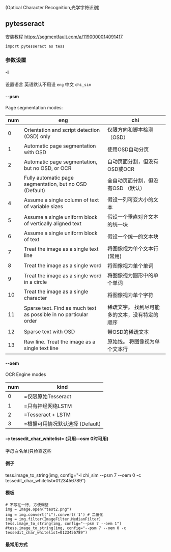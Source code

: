  (Optical Character Recognition,光学字符识别)

## pytesseract
安装教程 https://segmentfault.com/a/1190000014091417

`import pytesseract as tess`

### 参数设置

#### -l
设置语言
英语默认不用设 `eng`
中文 `chi_sim`

#### --psm
Page segmentation modes:

|num|eng|chi|
|-|-|-|
|0| Orientation and script detection (OSD) only| 仅限方向和脚本检测（OSD）|
|1| Automatic page segmentation with OSD | 使用OSD自动分页 |
|2| Automatic page segmentation, but no OSD, or OCR|自动页面分割，但没有OSD或OCR |
|3| Fully automatic page segmentation, but no OSD (Default)| 全自动页面分割，但没有OSD （默认）|
|4| Assume a single column of text of variable sizes|  假设一列可变大小的文本|
|5| Assume a single uniform block of vertically aligned text| 假设一个垂直对齐文本的统一块|
|6| Assume a single uniform block of text| 假设一个统一的文本块|
|7| Treat the image as a single text line| 将图像视为单个文本行(常用)|
|8| Treat the image as a single word| 将图像视为单个单词|
|9| Treat the image as a single word in a circle| 将图像视为圆形中的单个单词|
|10| Treat the image as a single character| 将图像视为单个字符|
|11| Sparse text. Find as much text as possible in no particular order| 稀疏文字。 找到尽可能多的文本，没有特定的顺序|
|12| Sparse text with OSD| 带OSD的稀疏文本|
|13| Raw line. Treat the image as a single text line| 原始线。 将图像视为单个文本行|

#### --oem
OCR Engine modes

|num|kind|
|-|-|
|0| =仅限原始Tesseract |
|1| =只有神经网络LSTM|
|2| =Tesseract + LSTM|
|3| =根据可用情况默认选择 (Default) |

#### -c tessedit_char_whitelist= (只用--osm 0时可用)
字母白名单(只检查这些

#### 例子
tess.image_to_string(img, config="-l chi_sim --psm 7 --oem 0 -c tessedit_char_whitelist=0123456789")

#### 模板
```
# 不写在一行, 方便调整
img = Image.open("test2.png")
img = img.convert("L").convert('1') # 二值化
img = img.filter(ImageFilter.MedianFilter)
tess.image_to_string(img, config="--psm 7 --oem 1")
#tess.image_to_string(img, config="--psm 7 --oem 0 -c tessedit_char_whitelist=0123456789")
```

#### 最常用方式
